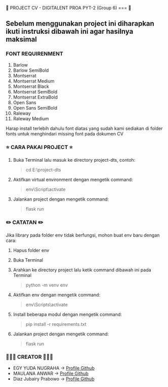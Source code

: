 :star2: PROJECT CV - DIGITALENT PROA PYT-2 (Group 6) ===<a name="TOP"></a> :star2:

## Sebelum menggunakan project ini diharapkan ikuti instruksi dibawah ini agar hasilnya maksimal ##

### FONT REQUIRENMENT ###
1. Barlow
2. Barlow SemiBold
3. Montserrat
4. Montserrat Medium
5. Montserrat Black
6. Montserrat SemiBold
7. Montserrat ExtraBold
8. Open Sans
9. Open Sans SemiBold
10. Raleway
11. Raleway Medium

Harap install terlebih dahulu font diatas yang sudah kami sediakan di folder fonts untuk
menghindari missing font pada dokumen CV

### :star: CARA PAKAI PROJECT :star: ###
1. Buka Terminal lalu masuk ke directory project-dts, contoh:
    > cd E:\project-dts

2. Aktifkan virtual environment dengan mengetik command:
    > env\Script\activate

3. Jalankan project dengan mengetik command:
    > flask run

### :pencil2: CATATAN :pencil2: ###
Jika library pada folder env tidak berfungsi, mohon buat env baru dengan cara:

1. Hapus folder env
2. Buka Terminal
3. Arahkan ke directory project lalu ketik command dibawah ini pada Terminal
    > python -m venv env

4. Aktifkan env dengan mengetik command:
    > env\Scripts\activate

5. Install beberapa modul dengan mengetik command:
    > pip install -r requirements.txt

6. Jalankan project dengan mengetik command:
    > flask run

### :family_man_boy_boy: CREATOR :family_man_boy_boy: ###
- EGY YUDA NUGRAHA -> [Profile Github](https://pages.github.com/egyyudanugraha)
- MAULANA ANWAR -> [Profile Github](https://pages.github.com/Maul-san)
- Diaz Jubairy Prabowo -> [Profile Github](https://pages.github.com/diazers)

